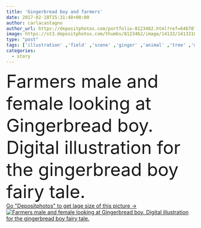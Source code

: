 ```yaml
---
title: 'Gingerbread boy and farmers'
date: 2017-02-10T15:31:48+00:00
author: carlacastagno
author_url: https://depositphotos.com/portfolio-8123462.html?ref=64678756
image: https://st3.depositphotos.com/thumbs/8123462/image/14133/141331878/api_thumb_450.jpg?forcejpeg=true
type: "post"
tags: ['illustration' ,'field' ,'scene' ,'ginger' ,'animal' ,'tree' ,'man' ,'boy' ,'cartoon' ,'Men' ,'animals' ,'trees' ,'gingerbread' ,'woman' ,'digital' ,'away' ,'countryside' ,'wheat' ,'magic' ,'country' ,'run' ,'bread' ,'worker' ,'running' ,'tale' ,'workers' ,'story' ,'fable' ,'escape' ,'tales' ,'escaping' ,'fables' ,'Folktales' ,'folktale' ,'fairy tale' ]
categories: 
  - story
---
```

<div aling="center">
            <font size="60"> Farmers male and female looking at Gingerbread boy. Digital illustration for the gingerbread boy fairy tale.</font>   
</div>
<div>
    <a href='https://st3.depositphotos.com/thumbs/8123462/image/14133/141331878/api_thumb_450.jpg?forcejpeg=true?ref=64678756' target=_blank > Go "Depositphotos" to get lage size of this picture ->
        <img href='https://st3.depositphotos.com/thumbs/8123462/image/14133/141331878/api_thumb_450.jpg?forcejpeg=true?ref=64678756' src='https://st3.depositphotos.com/8123462/14133/i/950/depositphotos_141331878-stock-photo-gingerbread-boy-and-farmers.jpg?forcejpeg=true' alt='Farmers male and female looking at Gingerbread boy. Digital illustration for the gingerbread boy fairy tale.' >
    </a>
</div>
